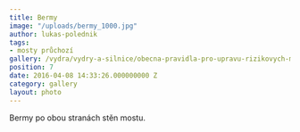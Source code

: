 ```yaml
---
title: Bermy
image: "/uploads/bermy_1000.jpg"
author: lukas-polednik
tags:
- mosty průchozí
gallery: /vydra/vydry-a-silnice/obecna-pravidla-pro-upravu-rizikovych-mist
position: 7
date: 2016-04-08 14:33:26.000000000 Z
category: gallery
layout: photo
---
```

Bermy po obou stranách stěn mostu.
